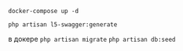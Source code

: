 `docker-compose up -d`

`php artisan l5-swagger:generate` 

в докере
`php artisan migrate`
`php artisan db:seed`
